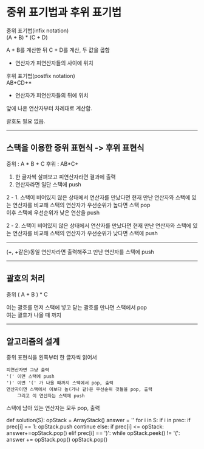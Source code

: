 # 중위 표기법과 후위 표기법

중위 표기법(infix notation)
<br> (A + B) * (C + D)<br>

A + B를 계산한 뒤 C + D를 계산, 두 값을 곱함

* 연산자가 피연산자들의 사이에 위치

후위 표기법(postfix notation)
<br> AB+CD+*

* 연산자가 피연산자들의 뒤에 위치

앞에 나온 연산자부터 차례대로 계산함.

괄호도 필요 없음.

---

## 스택을 이용한 중위 표현식 -> 후위 표현식

중위 : A * B + C    후위 : AB*C+

1. 한 글자씩 살펴보고 피연산자라면 결과에 출력
2. 연산자라면 일단 스택에 push

2 - 1. 스택이 비어있지 않은 상태에서 연산자를 만났다면 현재 만난 연산자와 스택에 있는 연산자를 비교해 스택의 연산자가 우선순위가 높다면 스택 pop
<br>이후 스택에 우선순위가 낮은 연산을 push

2 - 2. 스택이 비어있지 않은 상태에서 연산자를 만났다면 현재 만난 연산자와 스택에 있는 연산자를 비교해 스택의 연산자가 우선순위가 낮다면 스택에 push

---

(+, +같은)동일 연산자라면 출력해주고 만난 연산자를 스택에 push


---
## 괄호의 처리
중위 ( A + B ) * C

여는 괄호를 먼저 스택에 넣고 닫는 괄호를 만나면 스택에서 pop
<br> 여는 괄호가 나올 때 까지

---

## 알고리즘의 설계
중위 표현식을 왼쪽부터 한 글자씩 읽어서 

    피연산자면 그냥 출력
    '(' 이면 스택에 push
    ')' 이면 '(' 가 나올 때까지 스택에서 pop, 출력
    연산자이면 스택에서 이보다 높(거나 같)은 우선순위 것들을 pop, 출력
        그리고 이 연산자는 스택에 push
스택에 남아 있는 연산자는 모두 pop, 출력


def solution(S):
    opStack = ArrayStack()
    answer = ''
    for i in S:
        if i in prec:
            if prec[i] == 1:
                opStack.push
                continue
            else:
                if prec[i] <= opStack:
                    answer+=opStack.pop()
        elif prec[i] == ')':
                while opStack.peek() != '(':
                    answer += opStack.pop()
                opStack.pop()







